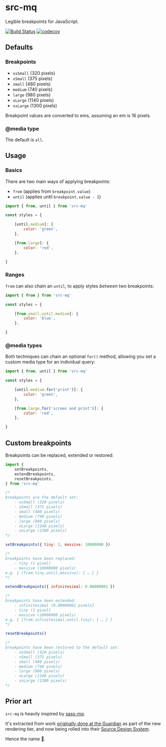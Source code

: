 # src-mq

Legible breakpoints for JavaScript.

[![Build Status](https://travis-ci.org/src-mq/src-mq.svg?branch=master)](https://travis-ci.org/src-mq/src-mq)
[![codecov](https://codecov.io/gh/src-mq/src-mq/branch/master/graph/badge.svg)](https://codecov.io/gh/src-mq/src-mq)

## Defaults

### Breakpoints

- `xxSmall` (320 pixels)
- `xSmall` (375 pixels)
- `small` (480 pixels)
- `medium` (740 pixels)
- `large` (980 pixels)
- `xLarge` (1140 pixels)
- `xxLarge` (1300 pixels)

Breakpoint values are converted to ems, assuming an em is 16 pixels.

### @media type
The default is `all`.

## Usage

### Basics

There are two main ways of applying breakpoints:

- `from` (applies from `breakpoint.value`)
- `until` (applies until `breakpoint.value - 1`)

```js
import { from, until } from 'src-mq'

const styles = {

	[until.medium]: {
		color: 'green',
	},

	[from.large]: {
		color: 'red',
	},

}
```

### Ranges

`from` can also chain an `until`, to apply styles _between_ two breakpoints:

```js
import { from } from 'src-mq'

const styles = {

	[from.small.until.medium]: {
		color: 'blue',
	},

}
```

### @media types

Both techniques can chain an optional `for()` method, allowing you set a custom media type for an individual query:

```js
import { from, until } from 'src-mq'

const styles = {

	[until.medium.for('print')]: {
		color: 'green',
	},

	[from.large.for('screen and print')]: {
		color: 'red',
	},

}
```

## Custom breakpoints

Breakpoints can be replaced, extended or restored:

```js
import {
	setBreakpoints,
	extendBreakpoints,
	resetBreakpoints,
} from 'src-mq'

/*
breakpoints are the default set:
	- xxSmall (320 pixels)
	- xSmall (375 pixels)
	- small (480 pixels)
	- medium (740 pixels)
	- large (980 pixels)
	- xLarge (1140 pixels)
	- xxLarge (1300 pixels)
*/

setBreakpoints({ tiny: 1, massive: 10000000 })

/*
breakpoints have been replaced:
	- tiny (1 pixel)
	- massive (10000000 pixels)
e.g. { [from.tiny.until.massive]: { … } }
*/

extendBreakpoints({ infinitesimal: 0.00000001 })

/*
breakpoints have been extended:
	- infinitesimal (0.00000001 pixels)
	- tiny (1 pixel)
	- massive (10000000 pixels)
e.g. { [from.infinitesimal.until.tiny]: { … } }
*/

resetBreakpoints()

/*
breakpoints have been restored to the default set:
	- xxSmall (320 pixels)
	- xSmall (375 pixels)
	- small (480 pixels)
	- medium (740 pixels)
	- large (980 pixels)
	- xLarge (1140 pixels)
	- xxLarge (1300 pixels)
*/
```


## Prior art
`src-mq` is heavily inspired by [sass-mq](https://github.com/sass-mq/sass-mq).

It's extracted from work [originally done at the Guardian](https://github.com/guardian/dotcom-rendering/pull/21) as part of the new rendering tier, and now being rolled into their [Source Design System](https://github.com/guardian/source-components).

Hence the name 💃.
